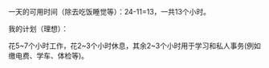 一天的可用时间（除去吃饭睡觉等）：24-11=13，一共13个小时。  

我的计划（理想）：  

花5~7个小时工作，花2~3个小时休息，其余2~3个小时用于学习和私人事务(例如缴电费、学车、体检等)。